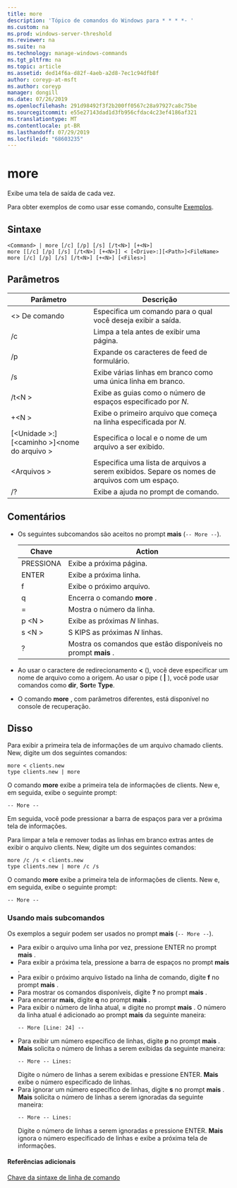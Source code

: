 ```yaml
---
title: more
description: 'Tópico de comandos do Windows para * * * *- '
ms.custom: na
ms.prod: windows-server-threshold
ms.reviewer: na
ms.suite: na
ms.technology: manage-windows-commands
ms.tgt_pltfrm: na
ms.topic: article
ms.assetid: ded14f6a-d82f-4aeb-a2d8-7ec1c94dfb8f
author: coreyp-at-msft
ms.author: coreyp
manager: dongill
ms.date: 07/26/2019
ms.openlocfilehash: 291d98492f3f2b200ff0567c28a97927ca8c75be
ms.sourcegitcommit: e55e27143dad1d3fb956cfdac4c23ef4186af321
ms.translationtype: MT
ms.contentlocale: pt-BR
ms.lasthandoff: 07/29/2019
ms.locfileid: "68603235"
---
```

# <a name="more"></a>more



Exibe uma tela de saída de cada vez.

Para obter exemplos de como usar esse comando, consulte [Exemplos](#BKMK_examples).

## <a name="syntax"></a>Sintaxe

```
<Command> | more [/c] [/p] [/s] [/t<N>] [+<N>]
more [[/c] [/p] [/s] [/t<N>] [+<N>]] < [<Drive>:][<Path>]<FileName>
more [/c] [/p] [/s] [/t<N>] [+<N>] [<Files>]
```

## <a name="parameters"></a>Parâmetros

|           Parâmetro            |                               Descrição                               |
|--------------------------------|-------------------------------------------------------------------------|
|           \<> De comando           |      Especifica um comando para o qual você deseja exibir a saída.      |
|               /c               |               Limpa a tela antes de exibir uma página.               |
|               /p               |                      Expande os caracteres de feed de formulário.                      |
|               /s               |          Exibe várias linhas em branco como uma única linha em branco.          |
|             /t\<N >             |         Exibe as guias como o número de espaços especificado por *N*.         |
|             +\<N >              |     Exibe o primeiro arquivo que começa na linha especificada por *N*.     |
| [\<Unidade >:] [\<caminho >]\<nome do arquivo > |          Especifica o local e o nome de um arquivo a ser exibido.          |
|            \<Arquivos >            | Especifica uma lista de arquivos a serem exibidos. Separe os nomes de arquivos com um espaço. |
|               /?               |                  Exibe a ajuda no prompt de comando.                   |

## <a name="remarks"></a>Comentários

-   Os seguintes subcomandos são aceitos no prompt **mais** (`-- More --`). 

    | Chave | Action |
    | --- | ------ |
    | PRESSIONA | Exibe a próxima página. |
    | ENTER | Exibe a próxima linha. |
    | f | Exibe o próximo arquivo. |
    | q | Encerra o comando **more** . |
    | = | Mostra o número da linha. |
    | p \<N > | Exibe as próximas *N* linhas. |
    | s \<N > |S KIPS as próximas *N* linhas. |
    | ? | Mostra os comandos que estão disponíveis no prompt **mais** .| 
    
-   Ao usar o caractere de redirecionamento **<** (), você deve especificar um nome de arquivo como a origem. Ao usar o pipe ( **\|** ), você pode usar comandos como **dir**, **Sort**e **Type**.
-   O comando **more** , com parâmetros diferentes, está disponível no console de recuperação.

## <a name="BKMK_examples"></a>Disso

Para exibir a primeira tela de informações de um arquivo chamado clients. New, digite um dos seguintes comandos:
```
more < clients.new
type clients.new | more
```
O comando **more** exibe a primeira tela de informações de clients. New e, em seguida, exibe o seguinte prompt:
```
-- More --
```
Em seguida, você pode pressionar a barra de espaços para ver a próxima tela de informações.

Para limpar a tela e remover todas as linhas em branco extras antes de exibir o arquivo clients. New, digite um dos seguintes comandos:
```
more /c /s < clients.new
type clients.new | more /c /s
```
O comando **more** exibe a primeira tela de informações de clients. New e, em seguida, exibe o seguinte prompt:
```
-- More --
```

### <a name="using-more-subcommands"></a>Usando mais subcomandos

Os exemplos a seguir podem ser usados no prompt **mais** (`-- More --`).
- Para exibir o arquivo uma linha por vez, pressione ENTER no prompt **mais** .
- Para exibir a próxima tela, pressione a barra de espaços no prompt **mais** .
- Para exibir o próximo arquivo listado na linha de comando, digite **f** no prompt **mais** .
- Para mostrar os comandos disponíveis, digite **?** no prompt **mais** .
- Para encerrar **mais**, digite **q** no prompt **mais** .
- Para exibir o número de linha atual, **=** digite no prompt **mais** . O número da linha atual é adicionado ao prompt **mais** da seguinte maneira:  
  ```
  -- More [Line: 24] --
  ```  
- Para exibir um número específico de linhas, digite **p** no prompt **mais** . **Mais** solicita o número de linhas a serem exibidas da seguinte maneira:  
  ```
  -- More -- Lines:
  ```  
  Digite o número de linhas a serem exibidas e pressione ENTER. **Mais** exibe o número especificado de linhas.
- Para ignorar um número específico de linhas, digite **s** no prompt **mais** . **Mais** solicita o número de linhas a serem ignoradas da seguinte maneira:  
  ```
  -- More -- Lines:
  ```  
  Digite o número de linhas a serem ignoradas e pressione ENTER. **Mais** ignora o número especificado de linhas e exibe a próxima tela de informações.

#### <a name="additional-references"></a>Referências adicionais

[Chave da sintaxe de linha de comando](command-line-syntax-key.md)
